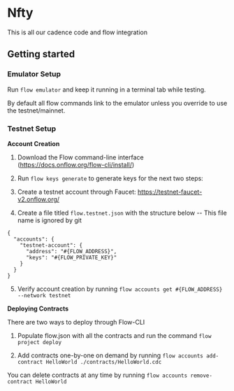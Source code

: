 # Nfty
This is all our cadence code and flow integration

## Getting started

### Emulator Setup

Run `flow emulator` and keep it running in a terminal tab while testing.

By default all flow commands link to the emulator unless you override to use the testnet/mainnet. 

### Testnet Setup

**Account Creation**

1. Download the Flow command-line interface (https://docs.onflow.org/flow-cli/install/)

2. Run `flow keys generate` to generate keys for the next two steps:

3. Create a testnet account through Faucet: https://testnet-faucet-v2.onflow.org/

4. Create a file titled `flow.testnet.json` with the structure below -- This file name is ignored by git
```
{
  "accounts": {
    "testnet-account": {
      "address": "#{FLOW_ADDRESS}",
      "keys": "#{FLOW_PRIVATE_KEY}"
    }
  }
}
```

5. Verify account creation by running `flow accounts get #{FLOW_ADDRESS} --network testnet`

**Deploying Contracts**

There are two ways to deploy through Flow-CLI

1. Populate flow.json with all the contracts and run the command `flow project deploy`

2. Add contracts one-by-one on demand by running `flow accounts add-contract HelloWorld ./contracts/HelloWorld.cdc`

You can delete contracts at any time by running `flow accounts remove-contract HelloWorld`
